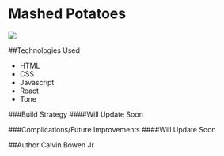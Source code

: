 # Mashed Potatoes

<img src="assets/PEP_Talks.png">

<!-- ### [Demo](https://build-lqoivbrnwp.now.sh) -->

##Technologies Used
- HTML
- CSS
- Javascript
- React
- Tone

###Build Strategy
####Will Update Soon

###Complications/Future Improvements
####Will Update Soon



##Author
Calvin Bowen Jr

